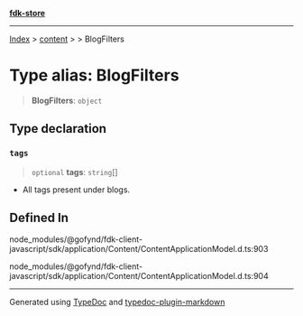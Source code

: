 [**fdk-store**](../../../README.md)
***

[Index](../../../API.md) > [content](../../README.md) > [<internal>](../README.md) > BlogFilters

# Type alias: BlogFilters

> **BlogFilters**: `object`

## Type declaration

### `tags`

> `optional` **tags**: `string`[]

- All tags present under blogs.

## Defined In

node\_modules/@gofynd/fdk-client-javascript/sdk/application/Content/ContentApplicationModel.d.ts:903

node\_modules/@gofynd/fdk-client-javascript/sdk/application/Content/ContentApplicationModel.d.ts:904

***
Generated using [TypeDoc](https://typedoc.org/) and [typedoc-plugin-markdown](https://www.npmjs.com/package/typedoc-plugin-markdown)
